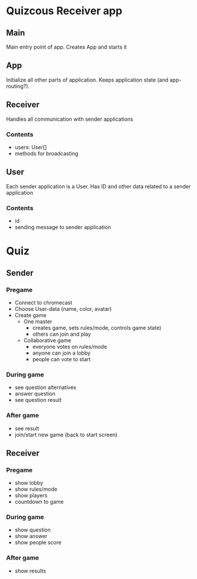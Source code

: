 
# Quizcous Receiver app

## Main
Main entry point of app.
Creates App and starts it

## App
Initialize all other parts of application.
Keeps application state (and app-routing?).


## Receiver
Handles all communication with sender applications
### Contents
* users: User[]
* methods for broadcasting


## User
Each sender application is a User.
Has ID and other data related to a sender application
### Contents
* id
* sending message to sender application







# Quiz
## Sender
### Pregame
* Connect to chromecast
* Choose User-data (name, color, avatar)
* Create game
  - One master
    + creates game, sets rules/mode, controls game state)
    + others can join and play
  - Collaborative game
    + everyone votes on rules/mode
    + anyone can join a lobby
    + people can vote to start

### During game
* see question alternatives
* answer question
* see question result 

### After game
* see result
* join/start new game (back to start screen)


## Receiver
### Pregame
* show lobby
* show rules/mode
* show players
* countdown to game

### During game
* show question
* show answer
* show people score

### After game
* show results